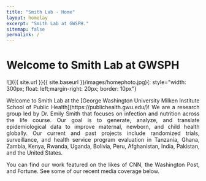 ```yaml
---
title: "Smith Lab - Home"
layout: homelay
excerpt: "Smith Lab at GWSPH."
sitemap: false
permalink: /
---
```


# Welcome to Smith Lab at GWSPH


![]({{ site.url }}{{ site.baseurl }}/images/homephoto.jpg){: style="width: 300px; float: left;margin-right: 20px; border: 10px"}

<div style="text-align: justify">
Welcome to Smith Lab at the [George Washington University Milken Institute School of Public Health](https://publichealth.gwu.edu/)! 
We are a research group led by Dr. Emily Smith that focuses on infection and nutrition across the life course. Our goal is to generate, analyze, and translate epidemiological data to improve maternal, newborn, and child health globally. Our current and past projects include randomized trials, surveillance, and health service program evaluation in Tanzania, Ghana, Zambia, Kenya, Rwanda, Uganda, Bolivia, Peru, Afghanistan, India, Pakistan, and the United States. 

You can find our work featured on the likes of CNN, the Washington Post, and Fortune. See some of our recent media coverage below. 
</div>





